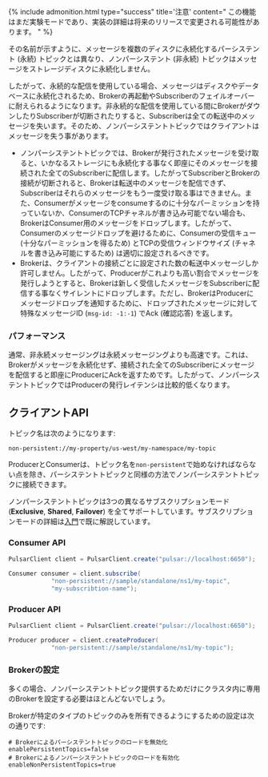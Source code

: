 <!--

    Licensed to the Apache Software Foundation (ASF) under one
    or more contributor license agreements.  See the NOTICE file
    distributed with this work for additional information
    regarding copyright ownership.  The ASF licenses this file
    to you under the Apache License, Version 2.0 (the
    "License"); you may not use this file except in compliance
    with the License.  You may obtain a copy of the License at

      http://www.apache.org/licenses/LICENSE-2.0

    Unless required by applicable law or agreed to in writing,
    software distributed under the License is distributed on an
    "AS IS" BASIS, WITHOUT WARRANTIES OR CONDITIONS OF ANY
    KIND, either express or implied.  See the License for the
    specific language governing permissions and limitations
    under the License.

-->

{% include admonition.html type="success" title='注意' content="
この機能はまだ実験モードであり、実装の詳細は将来のリリースで変更される可能性があります。
" %}

その名前が示すように、メッセージを複数のディスクに永続化するパーシステント (永続) トピックとは異なり、ノンパーシステント (非永続) トピックはメッセージをストレージディスクに永続化しません。

したがって、永続的な配信を使用している場合、メッセージはディスクやデータベースに永続化されるため、Brokerの再起動やSubscriberのフェイルオーバーに耐えられるようになります。非永続的な配信を使用している間にBrokerがダウンしたりSubscriberが切断されたりすると、Subscriberは全ての転送中のメッセージを失います。そのため、ノンパーシステントトピックではクライアントはメッセージを失う事があります。

- ノンパーシステントトピックでは、Brokerが発行されたメッセージを受け取ると、いかなるストレージにも永続化する事なく即座にそのメッセージを接続された全てのSubscriberに配信します。したがってSubscriberとBrokerの接続が切断されると、Brokerは転送中のメッセージを配信できず、Subscriberはそれらのメッセージをもう一度受け取る事はできません。また、Consumerがメッセージをconsumeするのに十分なパーミッションを持っていないか、ConsumerのTCPチャネルが書き込み可能でない場合も、BrokerはConsumer用のメッセージをドロップします。したがって、Consumerのメッセージドロップを避けるために、Consumerの受信キュー (十分なパーミッションを得るため) とTCPの受信ウィンドウサイズ (チャネルを書き込み可能にするため) は適切に設定されるべきです。
- Brokerは、クライアントの接続ごとに設定された数の転送中メッセージしか許可しません。したがって、Producerがこれよりも高い割合でメッセージを発行しようとすると、Brokerは新しく受信したメッセージをSubscriberに配信する事なくサイレントにドロップします。ただし、BrokerはProducerにメッセージドロップを通知するために、ドロップされたメッセージに対して特殊なメッセージID (`msg-id: -1:-1`) でAck (確認応答) を返します。

### パフォーマンス

通常、非永続メッセージングは永続メッセージングよりも高速です。これは、Brokerがメッセージを永続化せず、接続された全てのSubscriberにメッセージを配信すると即座にProducerにAckを返すためです。したがって、ノンパーシステントトピックではProducerの発行レイテンシは比較的低くなります。

## クライアントAPI

トピック名は次のようになります:

```
non-persistent://my-property/us-west/my-namespace/my-topic
```

ProducerとConsumerは、トピック名を`non-persistent`で始めなければならない点を除き、パーシステントトピックと同様の方法でノンパーシステントトピックに接続できます。

ノンパーシステントトピックは3つの異なるサブスクリプションモード (**Exclusive**, **Shared**, **Failover**) を全てサポートしています。サブスクリプションモードの詳細は[入門](../../getting-started/ConceptsAndArchitecture)で既に解説しています。

### Consumer API

```java
PulsarClient client = PulsarClient.create("pulsar://localhost:6650");

Consumer consumer = client.subscribe(
            "non-persistent://sample/standalone/ns1/my-topic",
            "my-subscribtion-name");
```

### Producer API

```java
PulsarClient client = PulsarClient.create("pulsar://localhost:6650");

Producer producer = client.createProducer(
            "non-persistent://sample/standalone/ns1/my-topic");
```

### Brokerの設定

多くの場合、ノンパーシステントトピック提供するためだけにクラスタ内に専用のBrokerを設定する必要はほとんどないでしょう。

Brokerが特定のタイプのトピックのみを所有できるようにするための設定は次の通りです:

```
# Brokerによるパーシステントトピックのロードを無効化
enablePersistentTopics=false
# Brokerによるノンパーシステントトピックのロードを有効化
enableNonPersistentTopics=true
```
